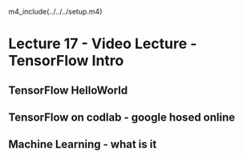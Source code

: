
m4_include(../../../setup.m4)

# Lecture 17 - Video Lecture - TensorFlow Intro

## TensorFlow HelloWorld

## TensorFlow on codlab - google hosed online

## Machine Learning - what is it


